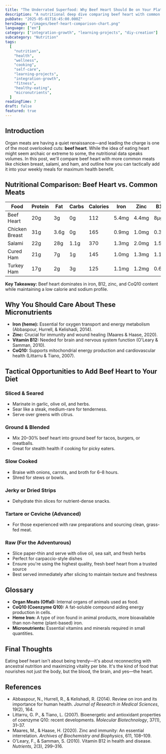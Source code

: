 ```yaml
---
title: "The Underrated Superfood: Why Beef Heart Should Be on Your Plate"
description: "A nutritional deep dive comparing beef heart with common meats like chicken, salami, and ham, and how to tactically integrate this organ meat into your diet."
pubDate: "2025-05-01T16:45:00.000Z"
heroImage: "/images/beef-heart-comparison-chart.png"
language: ["en"]
category: ["integration-growth", "learning-projects", "diy-creation"]
subcategory: "Nutrition"
tags:
  [
    "nutrition",
    "health",
    "wellness",
    "cooking",
    "self-care",
    "learning-projects",
    "integration-growth",
    "fitness",
    "healthy-eating",
    "micronutrients",
  ]
readingTime: 7
draft: false
featured: true
---
```


## Introduction

Organ meats are having a quiet renaissance—and leading the charge is one of the most overlooked cuts: **beef heart**. While the idea of eating heart might seem archaic or extreme to some, the nutritional data speaks volumes. In this post, we'll compare beef heart with more common meats like chicken breast, salami, and ham, and outline how you can tactically add it into your weekly meals for maximum health benefit.

## Nutritional Comparison: Beef Heart vs. Common Meats

| Food           | Protein | Fat  | Carbs | Calories | Iron  | Zinc  | B12   | CoQ10 | Sodium | Score |
| -------------- | ------- | ---- | ----- | -------- | ----- | ----- | ----- | ----- | ------ | ----- |
| Beef Heart     | 20g     | 3g   | 0g    | 112      | 5.4mg | 4.4mg | 8µg   | 113mg | 98mg   | 100   |
| Chicken Breast | 31g     | 3.6g | 0g    | 165      | 0.9mg | 1.0mg | 0.3µg | 2.2mg | 74mg   | 27.4  |
| Salami         | 22g     | 28g  | 1.1g  | 370      | 1.3mg | 2.0mg | 1.5µg | 0mg   | 1700mg | 0     |
| Cured Ham      | 21g     | 7g   | 1g    | 145      | 1.0mg | 1.3mg | 1.1µg | 0mg   | 1200mg | 12.1  |
| Turkey Ham     | 17g     | 2g   | 3g    | 125      | 1.1mg | 1.2mg | 0.6µg | 0mg   | 1000mg | 4.3   |

**Key Takeaway:** Beef heart dominates in iron, B12, zinc, and CoQ10 content while maintaining a low calorie and sodium profile.

## Why You Should Care About These Micronutrients

- **Iron (heme):** Essential for oxygen transport and energy metabolism (Abbaspour, Hurrell, & Kelishadi, 2014).
- **Zinc:** Crucial for immunity and wound healing (Maares & Haase, 2020).
- **Vitamin B12:** Needed for brain and nervous system function (O'Leary & Samman, 2010).
- **CoQ10:** Supports mitochondrial energy production and cardiovascular health (Littarru & Tiano, 2007).

## Tactical Opportunities to Add Beef Heart to Your Diet

### Sliced & Seared

- Marinate in garlic, olive oil, and herbs.
- Sear like a steak, medium-rare for tenderness.
- Serve over greens with citrus.

### Ground & Blended

- Mix 20–30% beef heart into ground beef for tacos, burgers, or meatballs.
- Great for stealth health if cooking for picky eaters.

### Slow Cooked

- Braise with onions, carrots, and broth for 6–8 hours.
- Shred for stews or bowls.

### Jerky or Dried Strips

- Dehydrate thin slices for nutrient-dense snacks.

### Tartare or Ceviche (Advanced)

- For those experienced with raw preparations and sourcing clean, grass-fed meat.

### Raw (For the Adventurous)

- Slice paper-thin and serve with olive oil, sea salt, and fresh herbs
- Perfect for carpaccio-style dishes
- Ensure you're using the highest quality, fresh beef heart from a trusted source
- Best served immediately after slicing to maintain texture and freshness

## Glossary

- **Organ Meats (Offal):** Internal organs of animals used as food.
- **CoQ10 (Coenzyme Q10):** A fat-soluble compound aiding energy production in cells.
- **Heme Iron:** A type of iron found in animal products, more bioavailable than non-heme (plant-based) iron.
- **Micronutrients:** Essential vitamins and minerals required in small quantities.

## Final Thoughts

Eating beef heart isn't about being trendy—it's about reconnecting with ancestral nutrition and maximizing vitality per bite. It's the kind of food that nourishes not just the body, but the blood, the brain, and yes—the heart.

## References

- Abbaspour, N., Hurrell, R., & Kelishadi, R. (2014). Review on iron and its importance for human health. _Journal of Research in Medical Sciences_, 19(2), 164.
- Littarru, G. P., & Tiano, L. (2007). Bioenergetic and antioxidant properties of coenzyme Q10: recent developments. _Molecular Biotechnology_, 37(1), 31–37.
- Maares, M., & Haase, H. (2020). Zinc and immunity: An essential interrelation. _Archives of Biochemistry and Biophysics_, 611, 108–109.
- O'Leary, F., & Samman, S. (2010). Vitamin B12 in health and disease. _Nutrients_, 2(3), 299–316.
